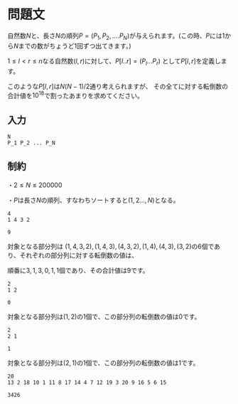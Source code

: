問題文
=====

自然数$N$と、長さ$N$の順列$P = (P_1,P_2,....P_N)$が与えられます。(この時、$P$には$1$から$N$までの数がちょうど$1$回ずつ出てきます。)

$1 \le l < r \le n$なる自然数$(l,r)$に対して、$P[l..r]= (P_l...P_r)$ として$P[l,r]$を定義します。

このような$P[l,r]$は$N(N - 1)/2$通り考えられますが、 その全てに対する転倒数の合計値を$10^{18}$で割ったあまりを求めてください。

入力
-----

```
N
P_1 P_2 ... P_N
```

制約
-----

・$2\le N \le 200000$

・$P$は長さ$N$の順列、すなわちソートすると$(1,2...,N)$となる。

```入力1
4
1 4 3 2
```

```出力1
9
```
対象となる部分列は
$(1,4,3,2),(1,4,3),(4,3,2),(1,4),(4,3),(3,2)$の$6$個であり、それぞれの部分列に対する転倒数の値は、

順番に$3,1,3,0,1,1$個であり、その合計値は$9$です。
```入力2
2
1 2
```

```出力2
0
```
対象となる部分列は$(1,2)$の$1$個で、この部分列の転倒数の値は$0$です。
```入力3
2
2 1
```

```出力3
1
```
対象となる部分列は$(2,1)$の$1$個で、この部分列の転倒数の値は$1$です。

```入力4
20
13 2 18 10 1 11 8 17 14 4 7 12 19 3 20 9 16 5 6 15
```

```出力4
3426
```